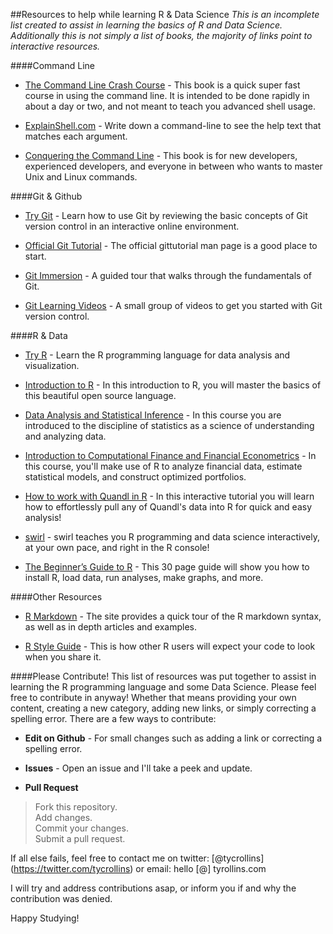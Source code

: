 ##Resources to help while learning R & Data Science
*This is an incomplete list created to assist in learning the basics of R and Data Science. Additionally this is not simply a list of books, the majority of links point to interactive resources.*

####Command Line
* [The Command Line Crash Course](http://cli.learncodethehardway.org/book/) - This book is a quick super fast course in using the command line. It is intended to be done rapidly in about a day or two, and not meant to teach you advanced shell usage.

* [ExplainShell.com](http://explainshell.com/) - Write down a command-line to see the help text that matches each argument.

* [Conquering the Command Line](http://conqueringthecommandline.com/book/frontmatter#foreword) - This book is for new developers, experienced developers, and everyone in between who wants to master Unix and Linux commands.


####Git & Github
* [Try Git](https://try.github.io) - Learn how to use Git by reviewing the basic concepts of Git version control in an interactive online environment.

* [Official Git Tutorial](http://git-scm.com/docs/gittutorial) - The official gittutorial man page is a good place to start.

* [Git Immersion](http://gitimmersion.com/) - A guided tour that walks through the fundamentals of Git.

* [Git Learning Videos](http://git-scm.com/videos) - A small group of videos to get you started with Git version control.

####R & Data
* [Try R](http://tryr.codeschool.com/) - Learn the R programming language for data analysis and visualization.

* [Introduction to R](https://www.datacamp.com/courses/introduction-to-r) - In this introduction to R, you will master the basics of this beautiful open source language.

* [Data Analysis and Statistical Inference](https://www.datacamp.com/courses/data-analysis-and-statistical-inference_mine-cetinkaya-rundel-by-datacamp) - In this course you are introduced to the discipline of statistics as a science of understanding and analyzing data.

* [Introduction to Computational Finance and Financial Econometrics](https://www.datacamp.com/courses/introduction-to-computational-finance-and-financial-econometrics) - In this course, you'll make use of R to analyze financial data, estimate statistical models, and construct optimized portfolios.

* [How to work with Quandl in R](https://www.datacamp.com/courses/how-to-work-with-quandl-in-r) - In this interactive tutorial you will learn how to effortlessly pull any of Quandl's data into R for quick and easy analysis!

* [swirl](http://swirlstats.com/) - swirl teaches you R programming and data science interactively, at your own pace, and right in the R console!

* [The Beginner’s Guide to R](http://www.computerworld.com/article/2497143/business-intelligence-beginner-s-guide-to-r-introduction.html) - This 30 page guide will show you how to install R, load data, run analyses, make graphs, and more.

####Other Resources
* [R Markdown](http://rmarkdown.rstudio.com/) - The site provides a quick tour of the R markdown syntax, as well as in depth articles and examples.
 
* [R Style Guide](http://r-pkgs.had.co.nz/style.html) - This is how other R users will expect your code to look when you share it.

####Please Contribute!
This list of resources was put together to assist in learning the R programming language and some Data Science. Please feel free to contribute in anyway! Whether that means providing your own content, creating a new category, adding new links, or simply correcting a spelling error. There are a few ways to contribute: 

* **Edit on Github** - For small changes such as adding a link or correcting a spelling error.

* **Issues** - Open an issue and I'll take a peek and update.

* **Pull Request**
> Fork this repository. <br/>
> Add changes. <br/>
> Commit your changes. <br/>
> Submit a pull request.

If all else fails, feel free to contact me on twitter: [@tycrollins] (https://twitter.com/tycrollins) or email: hello [@] tyrollins.com

I will try and address contributions asap, or inform you if and why the contribution was denied. 

Happy Studying!
